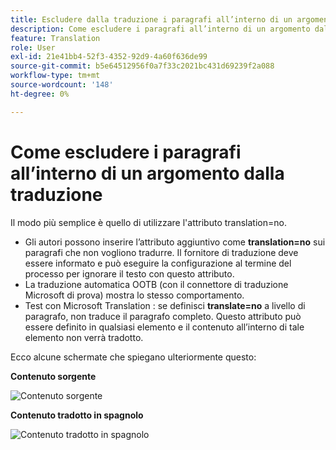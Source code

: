 ```yaml
---
title: Escludere dalla traduzione i paragrafi all’interno di un argomento
description: Come escludere i paragrafi all’interno di un argomento dalla traduzione
feature: Translation
role: User
exl-id: 21e41bb4-52f3-4352-92d9-4a60f636de99
source-git-commit: b5e64512956f0a7f33c2021bc431d69239f2a088
workflow-type: tm+mt
source-wordcount: '148'
ht-degree: 0%

---
```


# Come escludere i paragrafi all’interno di un argomento dalla traduzione

Il modo più semplice è quello di utilizzare l&#39;attributo translation=no.

+ Gli autori possono inserire l’attributo aggiuntivo come **translation=no** sui paragrafi che non vogliono tradurre. Il fornitore di traduzione deve essere informato e può eseguire la configurazione al termine del processo per ignorare il testo con questo attributo.
+ La traduzione automatica OOTB (con il connettore di traduzione Microsoft di prova) mostra lo stesso comportamento.
+ Test con Microsoft Translation : se definisci **translate=no** a livello di paragrafo, non traduce il paragrafo completo. Questo attributo può essere definito in qualsiasi elemento e il contenuto all’interno di tale elemento non verrà tradotto.


Ecco alcune schermate che spiegano ulteriormente questo:

**Contenuto sorgente**

![Contenuto sorgente](assets/source-content.jpg)

**Contenuto tradotto in spagnolo**

![Contenuto tradotto in spagnolo](assets/trans-content.jpg)
